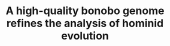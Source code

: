 ---
layout: default
title:  "A high-quality bonobo genome refines the analysis of hominid evolution"
excerpt: "Mao, Y., Catacchio, C. R., Hillier, L. W., Porubsky, D., Li, R., Sulovari, A., ... & Eichler, E. E. (2021). Nature, 1-5."
excerpt_separator: "<!--more-->"
link: https://www.nature.com/articles/s41586-021-03519-x
--- 